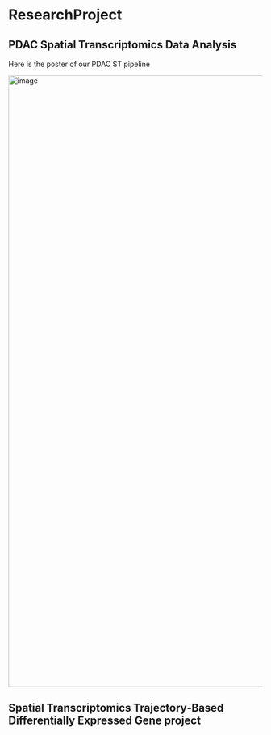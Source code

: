 # ResearchProject
## PDAC Spatial Transcriptomics Data Analysis

Here is the poster of our PDAC ST pipeline

<img width="1213" alt="image" src="https://github.com/yuesongwu/ResearchProject/assets/115098020/18bfb53e-2460-41e8-97cc-ae05172930e0">

## Spatial Transcriptomics Trajectory‑Based Differentially Expressed Gene project 

